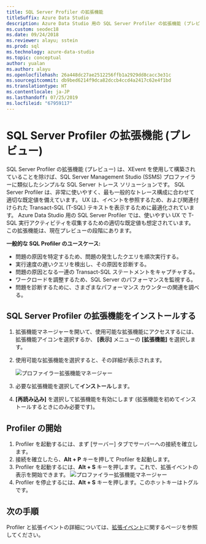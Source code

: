 ```yaml
---
title: SQL Server Profiler の拡張機能
titleSuffix: Azure Data Studio
description: Azure Data Studio 用の SQL Server Profiler の拡張機能 (プレビュー) をインストールして使用する
ms.custom: seodec18
ms.date: 09/24/2018
ms.reviewer: alayu; sstein
ms.prod: sql
ms.technology: azure-data-studio
ms.topic: conceptual
author: yualan
ms.author: alayu
ms.openlocfilehash: 26a448dc27ae2512256ffb1a2929dd8cacc3e31c
ms.sourcegitcommit: db9bed6214f9dca82dccb4ccd4a2417c62e4f1bd
ms.translationtype: HT
ms.contentlocale: ja-JP
ms.lasthandoff: 07/25/2019
ms.locfileid: "67959117"
---
```

# <a name="sql-server-profiler-extension-preview"></a>SQL Server Profiler の拡張機能 (プレビュー)

SQL Server Profiler の拡張機能 (プレビュー) は、XEvent を使用して構築されていることを除けば、SQL Server Management Studio (SSMS) プロファイラーに類似したシンプルな SQL Server トレース ソリューションです。 SQL Server Profiler は、非常に使いやすく、最も一般的なトレース構成に合わせて適切な既定値を備えています。 UX は、イベントを参照するため、および関連付けられた Transact-SQL (T-SQL) テキストを表示するために最適化されています。 Azure Data Studio 用の SQL Server Profiler では、使いやすい UX で T-SQL 実行アクティビティを収集するための適切な既定値も想定されています。 この拡張機能は、現在プレビューの段階にあります。

**一般的な SQL Profiler のユースケース:**

- 問題の原因を特定するため、問題の発生したクエリを順次実行する。
- 実行速度の遅いクエリを検出し、その原因を診断する。
- 問題の原因となる一連の Transact-SQL ステートメントをキャプチャする。
- ワークロードを調整するため、SQL Server のパフォーマンスを監視する。
- 問題を診断するために、さまざまなパフォーマンス カウンターの関連を調べる。


## <a name="install-the-sql-server-profiler-extension"></a>SQL Server Profiler の拡張機能をインストールする

1. 拡張機能マネージャーを開いて、使用可能な拡張機能にアクセスするには、拡張機能アイコンを選択するか、 **[表示]** メニューの **[拡張機能]** を選択します。
2. 使用可能な拡張機能を選択すると、その詳細が表示されます。

   ![プロファイラー拡張機能マネージャー](media/extensions/sql-server-profiler-extension/profiler-extension.png)

1. 必要な拡張機能を選択して**インストール**します。
2. **[再読み込み]** を選択して拡張機能を有効にします (拡張機能を初めてインストールするときにのみ必要です)。

## <a name="start-profiler"></a>Profiler の開始

1. Profiler を起動するには、まず [サーバー] タブでサーバーへの接続を確立します。
2. 接続を確立したら、**Alt + P** キーを押して Profiler を起動します。
3. Profiler を起動するには、**Alt + S** キーを押します。これで、拡張イベントの表示を開始できます。
    ![プロファイラー拡張機能マネージャー](media/extensions/sql-server-profiler-extension/view-profiler.png)    
1. Profiler を停止するには、**Alt + S** キーを押します。このホットキーはトグルです。

## <a name="next-steps"></a>次の手順

Profiler と拡張イベントの詳細については、[拡張イベント](https://docs.microsoft.com/sql/relational-databases/extended-events/extended-events)に関するページを参照してください。





